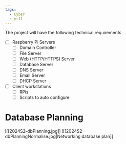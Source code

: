 ```yaml
---
tags:
  - Cyber
  - yr11
---
```

The project will have the following technical requirements

- [ ] Raspberry Pi Servers
	- [ ] Domain Controller
	- [ ] File Server
	- [ ] Web (HTTP/HTTPS) Server
	- [ ] Database Server
	- [ ] DNS Server
	- [ ] Email Server
	- [ ] DHCP Server
- [ ] Client workstations
	- [ ] RPis
	- [ ] Scripts to auto configure

# Database Planning

![[2024S2-dbPlanning.jpg]]
![[2024S2-dbPlanningNormalise.jpg|Networking database plan]]